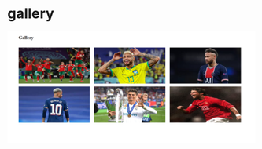 <h1>gallery</h1>
<a href="https://dynamic-taffy-40f38f.netlify.app/"><img src="Gallery-Media/img/Media.png"></a>
